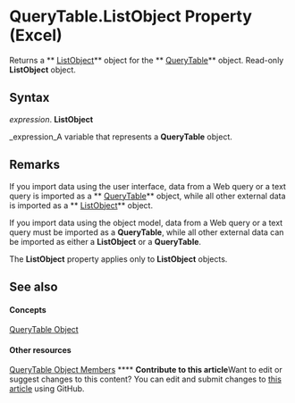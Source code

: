 
# QueryTable.ListObject Property (Excel)

Returns a  ** [ListObject](46de6c4f-8ce0-0c7d-da59-6e52f5eab612.md)** object for the ** [QueryTable](505b84ea-64b3-b4fe-741a-de6884eb69eb.md)** object. Read-only **ListObject** object.


## Syntax

 _expression_. **ListObject**

 _expression_A variable that represents a  **QueryTable** object.


## Remarks

If you import data using the user interface, data from a Web query or a text query is imported as a  ** [QueryTable](505b84ea-64b3-b4fe-741a-de6884eb69eb.md)** object, while all other external data is imported as a ** [ListObject](46de6c4f-8ce0-0c7d-da59-6e52f5eab612.md)** object.

If you import data using the object model, data from a Web query or a text query must be imported as a  **QueryTable**, while all other external data can be imported as either a  **ListObject** or a **QueryTable**.

The  **ListObject** property applies only to **ListObject** objects.


## See also


#### Concepts


 [QueryTable Object](505b84ea-64b3-b4fe-741a-de6884eb69eb.md)
#### Other resources


 [QueryTable Object Members](9a61f024-c1dc-c11b-942f-ff2a6617bdc4.md)
****   **Contribute to this article**Want to edit or suggest changes to this content? You can edit and submit changes to  [this article](https://github.com/jhershey00/VBA_Excel_Test/OpenXMLCon/articles/a302d0ac-7084-ba20-4e01-fe5e93bac307.md) using GitHub.

